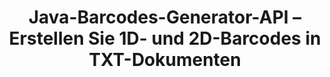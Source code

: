 ---
############################# Static ############################
layout: "auto-gen-gist"
draft: false
path: "de/assembly/java/barcode/txt/"
otherformats: PDF HTML XPS TIFF MHTML XAML EPUB SVG PS PCL XML OXPS MD EML EMLX MSG 

############################# Head ############################
head_title: "Java-API zum Generieren von Barcode-Bilddokumenten und E-Mail-Nachrichten"
head_description: "GroupDocs.Assembly Java API ermöglicht Programmierern das Erstellen und Hinzufügen von Barcodes in Dokumenten (PDF, DOC, DOCX, RTF, XLSX, CSV, PPTX) und E-Mail-Nachrichten (EML EMLX MSG)."

############################# Header ############################
title: "Java-Barcodes-Generator-API – Erstellen Sie 1D- und 2D-Barcodes in TXT-Dokumenten"
description: "GroupDocs.Assembly Java API ermöglicht das Generieren und Hinzufügen von 1D- und 2D-Barcodebildern in PDF-HTML-, XPS-, PS-, TXT-, EPUB-, PCL-, SVG-, Dokumenten- und E-Mail-Nachrichten (EML, EMLX, MSG)."

######################### Download Button #######################
button:
    enable: true

############################# About ############################
about:
    enable: true
    title: "Wie generiert man Barcodes und fügt sie in Dokumente und E-Mails ein?"
    content: |
       Barcodes werden immer beliebter und werden heutzutage überall verwendet. Es erschien Mitte der 1970er Jahre in Lebensmittelgeschäften und ist heute in Büchern, Tickets, Krankenhäusern zur Verfolgung von Medikamenten, Autoteilegeschäften und vielem mehr zu finden. Auf dieser Webseite wird erklärt, wie Sie Barcodebilder dynamisch erstellen und in Dokumenten und E-Mails in Java-Anwendungen hinzufügen. GroupDocs.Assembly für Java ist eine sehr nützliche API, die Softwareentwicklern hilft, leistungsstarke Dokumentenautomatisierungs- und Berichtsanwendungen zu erstellen. Es bietet Unterstützung für die Handhabung vieler gängiger Dokumentformate wie PDF, HTML, XPS, Microsoft Office Word, Excel-Arbeitsblätter, PowerPoint-Präsentationen, Outlook-E-Mail und viele mehr. Die Java-API erleichtert das Erstellen und Einfügen von Barcode-Bildern in Dokumenten sowie in E-Mail-Nachrichten mit nur wenigen Codezeilen. Es unterstützt auch das Ändern von Barcode-Bildeigenschaften wie das Skalieren des Barcode-Bildes, das Ändern von Vorder- und Hintergrundfarben, das Ändern der Barcode-Bildauflösung, die Platzierung von Barcode-Text, das Ändern von Schriftarten und mehr. 

############################# content ############################
steps:
    enable: true
    block:
    - title_left: "Kisten-Barcodes in TXT-Dokumenten über Java"
      content_left: |
       GroupDocs.Assembly Java enthält vollständige Funktionen zum Einfügen und Bearbeiten von Barcodes in TXT-Dokumenten. Das folgende Java-Codebeispiel zeigt, wie Sie mit nur wenigen Codezeilen Barcodebilder in einem TXT Dokument erstellen und verwenden. 

      title_right: "Wie füge ich Barcodes in TXT-Dateien hinzu?"
      content_right: |
       * Erstellen Sie eine Instanz von [DocumentAssembler](https://apireference.groupdocs.com/assembly/java/com.groupdocs.assembly/DocumentAssembler) 
       * Beispieldatenquellenobjekt erstellen
       * Rufen Sie [AssembleDocument](https://apireference.groupdocs.com/assembly/java/com.groupdocs.assembly/DocumentAssembler#assembleDocument-java.io.InputStream-java.io.OutputStream-com.groupdocs.assembly.DataSourceInfo...-) Methode mit den folgenden Parametern
          * Stream zum Lesen eines Vorlagendokuments.
          * Stream, um das resultierende Dokument zu schreiben.
          * Optionen zum Laden und Speichern von Dokumenten.
          * Details Informationen zu zu verwendenden Datenquellenobjekten.

      gisthash: "ebb6d8215f329f457f843e9a9fc48c9c"
      gistfile: "generate_barcodes_in_presentations.java"     

    - title_left: "System Anforderungen"
      content_left: |
       GroupDocs.Assembly-Java-APIs werden auf allen wichtigen Plattformen und Betriebssystemen unterstützt. Es kann Dokumente in Microsoft Word, Excel, PowerPoint, Outlook, OpenOffice und über 50 anderen Formaten erstellen. Eine vollständige Anleitung zu den Systemanforderungen finden Sie unter [Systemanforderungen](https://docs.groupdocs.com/assembly/java/system-requirements/). Bevor Sie den folgenden Code ausführen, stellen Sie bitte sicher, dass die folgenden Voraussetzungen auf Ihrem installiert sind System:
        * Betriebssysteme: Microsoft Windows, Linux, MacOS
        * Unterstützte Java-Versionen: J2SE 7.0 (1.7), J2SE 8.0 (1.8) oder höher
        * Holen Sie sich die neueste Version der GroupDocs.Assembly-Java-APIs von [Maven](https://mvnrepository.com/artifact/com.groupdocs/groupdocs-assembly/)
        
      title_right: "Warum GroupDocs.Assembly verwenden"
      content_right: |
        * Erstellen Sie benutzerdefinierte Dokumente aus Vorlagen.
        * E-Mail-Anhänge dynamisch anhängen.
        * Zum Erstellen und Automatisieren von Dokumenten ist keine zusätzliche Software erforderlich.
        * Generiert ein Ausgabedokument basierend auf der Datenquelle.
        * Fügen Sie den Dokumentinhalt dynamisch in den Bericht ein
        * Wenden Sie die Formel während der Tabellenkalkulation an.
        * Bietet Unterstützung für mehrere Datenformate
        * Unterstützung für sequentielle Datenoperationen.

demos:
    enable: true
        

more_formats:
    enable: true


back_to_top:
    enable: true
---